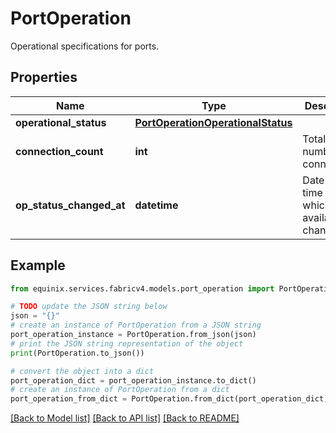 # PortOperation

Operational specifications for ports.

## Properties

Name | Type | Description | Notes
------------ | ------------- | ------------- | -------------
**operational_status** | [**PortOperationOperationalStatus**](PortOperationOperationalStatus.md) |  | [optional] 
**connection_count** | **int** | Total number of connections. | [optional] 
**op_status_changed_at** | **datetime** | Date and time at which port availability changed. | [optional] 

## Example

```python
from equinix.services.fabricv4.models.port_operation import PortOperation

# TODO update the JSON string below
json = "{}"
# create an instance of PortOperation from a JSON string
port_operation_instance = PortOperation.from_json(json)
# print the JSON string representation of the object
print(PortOperation.to_json())

# convert the object into a dict
port_operation_dict = port_operation_instance.to_dict()
# create an instance of PortOperation from a dict
port_operation_from_dict = PortOperation.from_dict(port_operation_dict)
```
[[Back to Model list]](../README.md#documentation-for-models) [[Back to API list]](../README.md#documentation-for-api-endpoints) [[Back to README]](../README.md)


